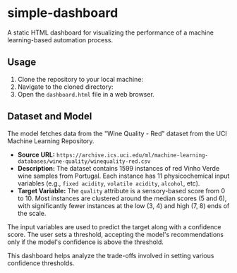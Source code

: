 # simple-dashboard

A static HTML dashboard for visualizing the performance of a machine learning-based automation process. 

## Usage

1.  Clone the repository to your local machine:
2.  Navigate to the cloned directory:
3.  Open the `dashboard.html` file in a web browser.

## Dataset and Model

The model fetches data from the "Wine Quality - Red" dataset from the UCI Machine Learning Repository.

*   **Source URL:** `https://archive.ics.uci.edu/ml/machine-learning-databases/wine-quality/winequality-red.csv`
*   **Description:** The dataset contains 1599 instances of red Vinho Verde wine samples from Portugal. Each instance has 11 physicochemical input variables (e.g., `fixed acidity`, `volatile acidity`, `alcohol`, etc).
*   **Target Variable:** The `quality` attribute is a sensory-based score from 0 to 10. Most instances are clustered around the median scores (5 and 6), with significantly fewer instances at the low (3, 4) and high (7, 8) ends of the scale.

The input variables are used to predict the target along with a confidence score. The user sets a threshold, accepting the model's recommendations only if the model's confidence is above the threshold. 

This dashboard helps analyze the trade-offs involved in setting various confidence thresholds.


